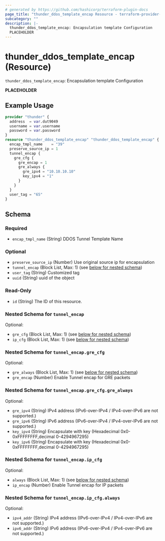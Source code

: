 ```yaml
---
# generated by https://github.com/hashicorp/terraform-plugin-docs
page_title: "thunder_ddos_template_encap Resource - terraform-provider-thunder"
subcategory: ""
description: |-
  thunder_ddos_template_encap: Encapsulation template Configuration
  PLACEHOLDER
---
```


# thunder_ddos_template_encap (Resource)

`thunder_ddos_template_encap`: Encapsulation template Configuration

__PLACEHOLDER__

## Example Usage

```terraform
provider "thunder" {
  address  = var.dut9049
  username = var.username
  password = var.password
}
resource "thunder_ddos_template_encap" "thunder_ddos_template_encap" {
  encap_tmpl_name    = "39"
  preserve_source_ip = 1
  tunnel_encap {
    gre_cfg {
      gre_encap = 1
      gre_always {
        gre_ipv4 = "10.10.10.10"
        key_ipv4 = "1"
      }
    }
  }
  user_tag = "65"
}
```

<!-- schema generated by tfplugindocs -->
## Schema

### Required

- `encap_tmpl_name` (String) DDOS Tunnel Template Name

### Optional

- `preserve_source_ip` (Number) Use original source ip for encapsulation
- `tunnel_encap` (Block List, Max: 1) (see [below for nested schema](#nestedblock--tunnel_encap))
- `user_tag` (String) Customized tag
- `uuid` (String) uuid of the object

### Read-Only

- `id` (String) The ID of this resource.

<a id="nestedblock--tunnel_encap"></a>
### Nested Schema for `tunnel_encap`

Optional:

- `gre_cfg` (Block List, Max: 1) (see [below for nested schema](#nestedblock--tunnel_encap--gre_cfg))
- `ip_cfg` (Block List, Max: 1) (see [below for nested schema](#nestedblock--tunnel_encap--ip_cfg))

<a id="nestedblock--tunnel_encap--gre_cfg"></a>
### Nested Schema for `tunnel_encap.gre_cfg`

Optional:

- `gre_always` (Block List, Max: 1) (see [below for nested schema](#nestedblock--tunnel_encap--gre_cfg--gre_always))
- `gre_encap` (Number) Enable Tunnel encap for GRE packets

<a id="nestedblock--tunnel_encap--gre_cfg--gre_always"></a>
### Nested Schema for `tunnel_encap.gre_cfg.gre_always`

Optional:

- `gre_ipv4` (String) IPv4 address (IPv6-over-IPv4 / IPv4-over-IPv6 are not supported.)
- `gre_ipv6` (String) IPv6 address (IPv6-over-IPv4 / IPv4-over-IPv6 are not supported.)
- `key_ipv4` (String) Encapsulate with key (Hexadecimal 0x0-0xFFFFFFFF,decimal 0-4294967295)
- `key_ipv6` (String) Encapsulate with key (Hexadecimal 0x0-0xFFFFFFFF,decimal 0-4294967295)



<a id="nestedblock--tunnel_encap--ip_cfg"></a>
### Nested Schema for `tunnel_encap.ip_cfg`

Optional:

- `always` (Block List, Max: 1) (see [below for nested schema](#nestedblock--tunnel_encap--ip_cfg--always))
- `ip_encap` (Number) Enable Tunnel encap for IP packets

<a id="nestedblock--tunnel_encap--ip_cfg--always"></a>
### Nested Schema for `tunnel_encap.ip_cfg.always`

Optional:

- `ipv4_addr` (String) IPv4 address (IPv6-over-IPv4 / IPv4-over-IPv6 are not supported.)
- `ipv6_addr` (String) IPv6 address (IPv6-over-IPv4 / IPv4-over-IPv6 are not supported.)


